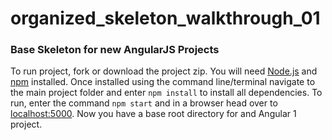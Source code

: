 # organized_skeleton_walkthrough_01

### Base Skeleton for new AngularJS Projects

To run project, fork or download the project zip. You will need [Node.js](https://nodejs.org/en/) and [npm](https://www.npmjs.com/)
installed. Once installed using the command line/terminal navigate to the main project folder and enter `npm install`
to install all dependencies. To run, enter the command `npm start` and in a browser head over to [localhost:5000](http://localhost:5000/).
Now you have a base root directory for and Angular 1 project.
